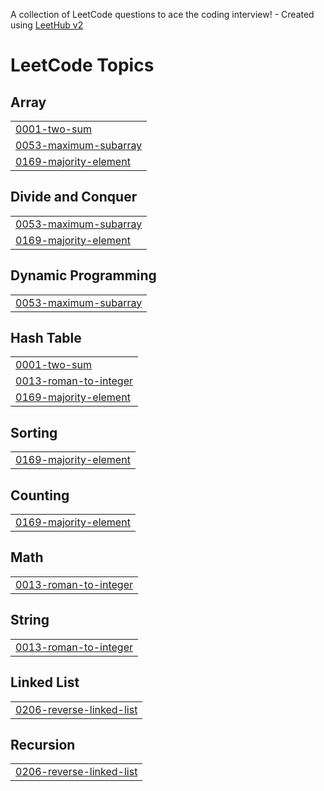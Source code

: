 A collection of LeetCode questions to ace the coding interview! - Created using [LeetHub v2](https://github.com/arunbhardwaj/LeetHub-2.0)
<!---LeetCode Topics Start-->
# LeetCode Topics
## Array
|  |
| ------- |
| [0001-two-sum](https://github.com/som-me/LeetCode/tree/master/0001-two-sum) |
| [0053-maximum-subarray](https://github.com/som-me/LeetCode/tree/master/0053-maximum-subarray) |
| [0169-majority-element](https://github.com/som-me/LeetCode/tree/master/0169-majority-element) |
## Divide and Conquer
|  |
| ------- |
| [0053-maximum-subarray](https://github.com/som-me/LeetCode/tree/master/0053-maximum-subarray) |
| [0169-majority-element](https://github.com/som-me/LeetCode/tree/master/0169-majority-element) |
## Dynamic Programming
|  |
| ------- |
| [0053-maximum-subarray](https://github.com/som-me/LeetCode/tree/master/0053-maximum-subarray) |
## Hash Table
|  |
| ------- |
| [0001-two-sum](https://github.com/som-me/LeetCode/tree/master/0001-two-sum) |
| [0013-roman-to-integer](https://github.com/som-me/LeetCode/tree/master/0013-roman-to-integer) |
| [0169-majority-element](https://github.com/som-me/LeetCode/tree/master/0169-majority-element) |
## Sorting
|  |
| ------- |
| [0169-majority-element](https://github.com/som-me/LeetCode/tree/master/0169-majority-element) |
## Counting
|  |
| ------- |
| [0169-majority-element](https://github.com/som-me/LeetCode/tree/master/0169-majority-element) |
## Math
|  |
| ------- |
| [0013-roman-to-integer](https://github.com/som-me/LeetCode/tree/master/0013-roman-to-integer) |
## String
|  |
| ------- |
| [0013-roman-to-integer](https://github.com/som-me/LeetCode/tree/master/0013-roman-to-integer) |
## Linked List
|  |
| ------- |
| [0206-reverse-linked-list](https://github.com/som-me/LeetCode/tree/master/0206-reverse-linked-list) |
## Recursion
|  |
| ------- |
| [0206-reverse-linked-list](https://github.com/som-me/LeetCode/tree/master/0206-reverse-linked-list) |
<!---LeetCode Topics End-->